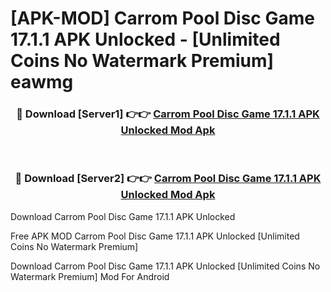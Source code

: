 # [APK-MOD] Carrom Pool  Disc Game 17.1.1 APK Unlocked - [Unlimited Coins No Watermark Premium] eawmg



<div align="center">
<h3>🔴 Download [Server1] 👉👉 <a href="https://momento.my/?title=Carrom_Pool__Disc_Game_17.1.1_APK_Unlocked">Carrom Pool  Disc Game 17.1.1 APK Unlocked Mod Apk</a></h3><br>

<h3>🔴 Download [Server2] 👉👉 <a href="https://momento.my/?title=Carrom_Pool__Disc_Game_17.1.1_APK_Unlocked">Carrom Pool  Disc Game 17.1.1 APK Unlocked Mod Apk</a></h3>
</div>



Download Carrom Pool  Disc Game 17.1.1 APK Unlocked 

Free APK MOD Carrom Pool  Disc Game 17.1.1 APK Unlocked [Unlimited Coins No Watermark Premium]

Download Carrom Pool  Disc Game 17.1.1 APK Unlocked [Unlimited Coins No Watermark Premium] Mod For Android
